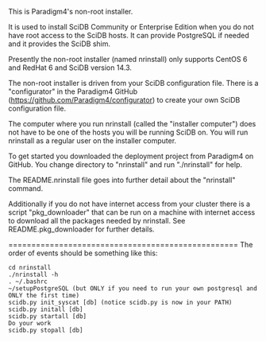This is Paradigm4's non-root installer.

It is used to install SciDB Community or Enterprise Edition when you do not have root access to the SciDB hosts.
It can provide PostgreSQL if needed and it provides the SciDB shim.

Presently the non-root installer (named nrinstall) only supports CentOS 6 and RedHat 6 and SciDB version 14.3.

The non-root installer is driven from your SciDB configuration file.
There is a "configurator" in the Paradigm4 GitHub (https://github.com/Paradigm4/configurator)
to create your own SciDB configuration file.

The computer where you run nrinstall (called the "installer computer") does not have to be one of the hosts you will be running SciDB on.
You will run nrinstall as a regular user on the installer computer.

To get started you downloaded the deployment project from Paradigm4 on GitHub.
You change directory to "nrinstall" and run "./nrinstall" for help.

The README.nrinstall file goes into further detail about the "nrinstall" command.

Additionally if you do not have internet access from your cluster
there is a script "pkg_downloader" that can be run on a machine with internet access
to download all the packages needed by nrinstall.
See README.pkg_downloader for further details.

==================================================
The order of events should be something like this:

    cd nrinstall
    ./nrinstall -h
    . ~/.bashrc
    ~/setupPostgreSQL (but ONLY if you need to run your own postgresql and ONLY the first time)
    scidb.py init_syscat [db] (notice scidb.py is now in your PATH)
    scidb.py initall [db]
    scidb.py startall [db]
    Do your work
    scidb.py stopall [db]
